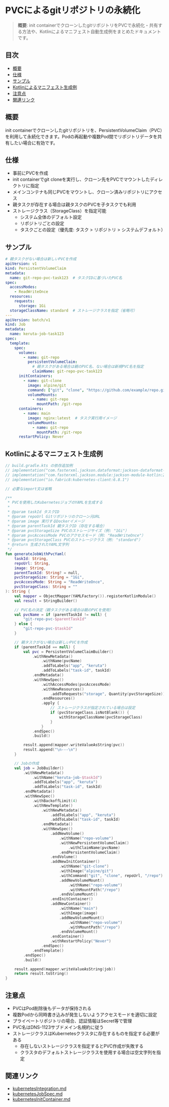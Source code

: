 # PVCによるgitリポジトリの永続化

> **概要**: init containerでクローンしたgitリポジトリをPVCで永続化・共有する方法や、Kotlinによるマニフェスト自動生成例をまとめたドキュメントです。

## 目次
- [概要](#概要)
- [仕様](#仕様)
- [サンプル](#サンプル)
- [Kotlinによるマニフェスト生成例](#kotlinによるマニフェスト生成例)
- [注意点](#注意点)
- [関連リンク](#関連リンク)

## 概要
init containerでクローンしたgitリポジトリを、PersistentVolumeClaim（PVC）を利用して永続化できます。Podの再起動や複数Pod間でリポジトリデータを共有したい場合に有効です。

## 仕様
- 事前にPVCを作成
- init containerでgit cloneを実行し、クローン先をPVCでマウントしたディレクトリに指定
- メインコンテナも同じPVCをマウントし、クローン済みリポジトリにアクセス
- 親タスクが存在する場合は親タスクのPVCを子タスクでも利用
- ストレージクラス（StorageClass）を指定可能
  - システム全体のデフォルト設定
  - リポジトリごとの設定
  - タスクごとの設定（優先度: タスク > リポジトリ > システムデフォルト）

## サンプル
```yaml
# 親タスクがない場合は新しいPVCを作成
apiVersion: v1
kind: PersistentVolumeClaim
metadata:
  name: git-repo-pvc-task123  # タスクIDに基づいたPVC名
spec:
  accessModes:
    - ReadWriteOnce
  resources:
    requests:
      storage: 1Gi
  storageClassName: standard  # ストレージクラスを指定（省略可）
---
apiVersion: batch/v1
kind: Job
metadata:
  name: keruta-job-task123
spec:
  template:
    spec:
      volumes:
        - name: git-repo
          persistentVolumeClaim:
            # 親タスクがある場合は親のPVC名、ない場合は新規PVC名を指定
            claimName: git-repo-pvc-task123
      initContainers:
        - name: git-clone
          image: alpine/git
          command: ["git", "clone", "https://github.com/example/repo.git", "/git-repo"]
          volumeMounts:
            - name: git-repo
              mountPath: /git-repo
      containers:
        - name: main
          image: nginx:latest  # タスク実行用イメージ
          volumeMounts:
            - name: git-repo
              mountPath: /git-repo
      restartPolicy: Never
```

## Kotlinによるマニフェスト生成例
```kotlin
// build.gradle.kts の依存追加例
// implementation("com.fasterxml.jackson.dataformat:jackson-dataformat-yaml:2.15.2")
// implementation("com.fasterxml.jackson.module:jackson-module-kotlin:2.15.2")
// implementation("io.fabric8:kubernetes-client:6.8.1")

// 必要なimport文は省略

/**
 * PVCを使用したKubernetesジョブのYAMLを生成する
 *
 * @param taskId タスクID
 * @param repoUrl Gitリポジトリのクローン元URL
 * @param image 実行するDockerイメージ
 * @param parentTaskId 親タスクID（存在する場合）
 * @param pvcStorageSize PVCのストレージサイズ（例: "1Gi"）
 * @param pvcAccessMode PVCのアクセスモード（例: "ReadWriteOnce"）
 * @param pvcStorageClass PVCのストレージクラス（例: "standard"）
 * @return 生成されたYAML文字列
 */
fun generateJobWithPvcYaml(
    taskId: String,
    repoUrl: String,
    image: String,
    parentTaskId: String? = null,
    pvcStorageSize: String = "1Gi",
    pvcAccessMode: String = "ReadWriteOnce",
    pvcStorageClass: String = ""
): String {
    val mapper = ObjectMapper(YAMLFactory()).registerKotlinModule()
    val result = StringBuilder()

    // PVC名の決定（親タスクがある場合は親のPVCを使用）
    val pvcName = if (parentTaskId != null) {
        "git-repo-pvc-$parentTaskId"
    } else {
        "git-repo-pvc-$taskId"
    }

    // 親タスクがない場合は新しいPVCを作成
    if (parentTaskId == null) {
        val pvc = PersistentVolumeClaimBuilder()
            .withNewMetadata()
                .withName(pvcName)
                .addToLabels("app", "keruta")
                .addToLabels("task-id", taskId)
            .endMetadata()
            .withNewSpec()
                .withAccessModes(pvcAccessMode)
                .withNewResources()
                    .addToRequests("storage", Quantity(pvcStorageSize))
                .endResources()
                .apply {
                    // ストレージクラスが指定されている場合は設定
                    if (pvcStorageClass.isNotBlank()) {
                        withStorageClassName(pvcStorageClass)
                    }
                }
            .endSpec()
            .build()

        result.append(mapper.writeValueAsString(pvc))
        result.append("\n---\n")
    }

    // Jobの作成
    val job = JobBuilder()
        .withNewMetadata()
            .withName("keruta-job-$taskId")
            .addToLabels("app", "keruta")
            .addToLabels("task-id", taskId)
        .endMetadata()
        .withNewSpec()
            .withBackoffLimit(4)
            .withNewTemplate()
                .withNewMetadata()
                    .addToLabels("app", "keruta")
                    .addToLabels("task-id", taskId)
                .endMetadata()
                .withNewSpec()
                    .addNewVolume()
                        .withName("repo-volume")
                        .withNewPersistentVolumeClaim()
                            .withClaimName(pvcName)
                        .endPersistentVolumeClaim()
                    .endVolume()
                    .addNewInitContainer()
                        .withName("git-clone")
                        .withImage("alpine/git")
                        .withCommand("git", "clone", repoUrl, "/repo")
                        .addNewVolumeMount()
                            .withName("repo-volume")
                            .withMountPath("/repo")
                        .endVolumeMount()
                    .endInitContainer()
                    .addNewContainer()
                        .withName("main")
                        .withImage(image)
                        .addNewVolumeMount()
                            .withName("repo-volume")
                            .withMountPath("/repo")
                        .endVolumeMount()
                    .endContainer()
                    .withRestartPolicy("Never")
                .endSpec()
            .endTemplate()
        .endSpec()
        .build()

    result.append(mapper.writeValueAsString(job))
    return result.toString()
}
```

## 注意点
- PVCはPod削除後もデータが保持される
- 複数Podから同時書き込みが発生しないようアクセスモードを適切に設定
- プライベートリポジトリの場合、認証情報はSecret等で管理
- PVC名はDNS-1123サブドメイン名規約に従う
- ストレージクラスはKubernetesクラスタに存在するものを指定する必要がある
  - 存在しないストレージクラスを指定するとPVC作成が失敗する
  - クラスタのデフォルトストレージクラスを使用する場合は空文字列を指定

## 関連リンク
- [kubernetesIntegration.md](./kubernetesIntegration.md)
- [kubernetesJobSpec.md](./kubernetesJobSpec.md)
- [kubernetesInitContainer.md](./kubernetesInitContainer.md) 
